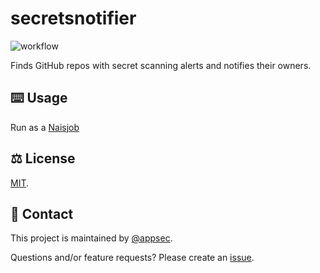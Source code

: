 # secretsnotifier

![workflow](https://github.com/navikt/secretsnotifier/actions/workflows/main.yaml/badge.svg)

Finds GitHub repos with secret scanning alerts and notifies their owners.

## ⌨️ Usage

Run as a [Naisjob](https://doc.nais.io/naisjob/)

## ⚖️ License
[MIT](LICENSE).

## 👥 Contact

This project is maintained by [@appsec](https://github.com/orgs/navikt/teams/appsec).

Questions and/or feature requests? Please create an [issue](https://github.com/navikt/secretsnotifier/issues).

 